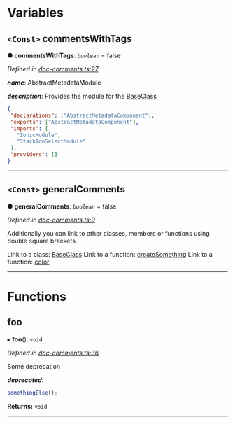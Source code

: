 

# Variables

<a id="commentswithtags"></a>

## `<Const>` commentsWithTags

**● commentsWithTags**: *`boolean`* = false

*Defined in [doc-comments.ts:27](https://github.com/OutSystems/typedoc-plugin-markdown/blob/master/test/src/doc-comments.ts#L27)*

*__name__*: AbstractMetadataModule

*__description__*: Provides the module for the [BaseClass](../classes/_classes_.baseclass.md)

```json
{
 "declarations": ["AbstractMetadataComponent"],
 "exports": ["AbstractMetadataComponent"],
 "imports": [
   "IonicModule",
   "StackIonSelectModule"
 ],
 "providers": []
}
```

___
<a id="generalcomments"></a>

## `<Const>` generalComments

**● generalComments**: *`boolean`* = false

*Defined in [doc-comments.ts:9](https://github.com/OutSystems/typedoc-plugin-markdown/blob/master/test/src/doc-comments.ts#L9)*

Additionally you can link to other classes, members or functions using double square brackets.

Link to a class: [BaseClass](../classes/_classes_.baseclass.md) Link to a function: [createSomething](_functions_.md#createsomething) Link to a function: [color](../interfaces/_interfaces_.interfaces.squareconfig.md#color)

___

# Functions

<a id="foo"></a>

##  foo

▸ **foo**(): `void`

*Defined in [doc-comments.ts:36](https://github.com/OutSystems/typedoc-plugin-markdown/blob/master/test/src/doc-comments.ts#L36)*

Some deprecation

*__deprecated__*:
 ```typescript
somethingElse();
```

**Returns:** `void`

___

